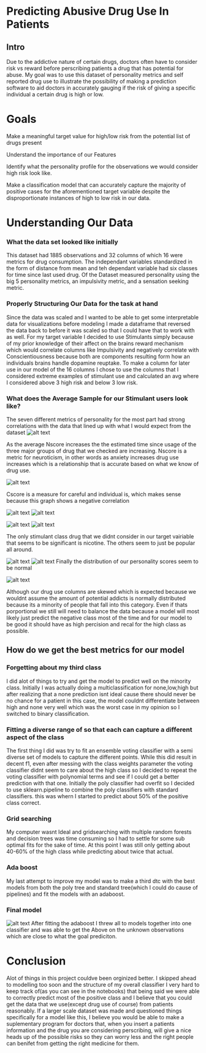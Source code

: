 # Predicting Abusive Drug Use In Patients

## Intro

Due to the addictive nature of certain drugs, doctors often have to consider risk vs 
reward before perscribing patients a drug that has potential for abuse. My goal was to use 
this dataset of personality metrics and self reported drug use to illustrate the 
possibility of making a prediction software to aid doctors in accurately gauging if the risk of giving a 
specific individual a certain drug is high or low.

# Goals
Make a meaningful target value for high/low risk from the potential list of drugs present

Understand the importance of our Features

Identify what the personality profile for the observations we would consider high risk look like.

Make a classification model that can accurately capture the majority of positive cases for the 
aforementioned target variable despite the disproportionate instances of high to low risk in our data.

# Understanding Our Data

### What the data set looked like initially
This dataset had 1885 observations and 32 columns of which 16 were metrics for drug consumption.
The independant variables standardized in the form of distance from mean and teh dependant variable had six classes for
time since last used drug. Of the Dataset measured personality using the big 5 personality metrics, an impulsivity metric,
and a sensation seeking metric.

### Properly Structuring Our Data for the task at hand
Since the data was scaled and I wanted to be able to get some interpretable data for visualizations before modeling 
I made a dataframe that reversed the data back to before it was scaled so that I could have that to work with as well.
For my target variable I decided to use Stimulants simply because of my prior knowledge of their affect on the
brains reward mechanism which would correlate columns like Impulsivity and negatively correlate with Conscientiousness
because both are components resulting form how an individuals brains handle dopamine reuptake. To make a column 
for later use in our model of the 16 columns I chose to use the columns that I considered extreme examples of stimulant use
and calculated an avg where I considered above 3 high risk and below 3 low risk.

### What does the Average Sample for our Stimulant users look like?

The seven different metrics of personality for the most part had strong correlations with the data that lined up with what I would expect from the dataset 
![alt text](https://github.com/AmirMEdris/PredictingDrugUse/blob/master/DrugUseByHowAnxious.png)

As the average Nscore increases the the estimated time since usage of the three major groups of drug that we checked are increasing. Nscore is a metric for neuroticism, in other words as anxiety increases drug use increases which is a relationship that is accurate based on what we know of drug use.

![alt text](https://github.com/AmirMEdris/PredictingDrugUse/blob/master/DrugUseByHowCarefulYouAre.png)

Cscore is a measure for careful and individual is, which makes sense because this graph shows a negative correlation

![alt text](https://github.com/AmirMEdris/PredictingDrugUse/blob/master/DrugUseByHowExtravertedYouAre.png)
![alt text](https://github.com/AmirMEdris/PredictingDrugUse/blob/master/DrugUseByHowCooperativeYouAre.png)

![alt text](https://github.com/AmirMEdris/PredictingDrugUse/blob/master/DrugUseByHowOpenToNewExperiencesYouAre.png)
![alt text](https://github.com/AmirMEdris/PredictingDrugUse/blob/master/LesserStimulantUsageByStimulant.png)

The only stimulant class drug that we didnt consider in our target vairiable that seems to be significant is nicotine. The others seem to just be popular all around.

![alt text](https://github.com/AmirMEdris/PredictingDrugUse/blob/master/NormalDistPersonalityScoresParams.png)
![alt text](https://github.com/AmirMEdris/PredictingDrugUse/blob/master/ControlParams.png)
Finally the distribution of our personality scores seem to be normal 

![alt text](https://github.com/AmirMEdris/PredictingDrugUse/blob/master/PoissonDistOfDrugUsers.png)

Although our drug use columns are skewed which is expected because we wouldnt assume the amount of potential addicts is normally distributed because its a minority of people that fall into this category. Even if thats porportional we still will need to balance the data because a model will most likely just predict the negative class most of the time and for our model to be good it should have as high percision and recal for the high class as possible.

## How do we get the best metrics for our model

### Forgetting about my third class
I did alot of things to try and get the model to predict well on the minority class. Initially I was actually doing a multiclassification for none,low,high but after realizing that a none prediction isnt ideal cause there should never be no chance for a patient in this case, the model couldnt differentiate between high and none very well which was the worst case in my opinion so I switched to binary classification. 

### Fitting a diverse range of so that each can capture a different aspect of the class

The first thing I did was try to fit an ensemble voting classifier with a semi diverse set of models to capture the different points. While this did result in decent f1, even after messing with the class weights parameter the voting classifier didnt seem to care about the high class so I decided to repeat the voting classifier with polynomial terms and see if I could get a better prediction with that one. Initially the poly classifier had overfit so I decided to use sklearn.pipeline to combine the poly classifiers with standard classifiers. this was whern I started to predict about 50% of the positive class correct. 
### Grid searching
My computer wasnt Ideal and gridsearching with multiple random forests and decision trees was time consuming so I had to settle for some sub optimal fits for the sake of time. At this point I was still only getting about 40-60% of the high class while predicting about twice that actual.
### Ada boost
My last attempt to improve my model was to make a third dtc with the best models from both the poly tree and standard tree(which I could do cause of pipelines) and fit the models with an adaboost.

### Final model

![alt text](https://github.com/AmirMEdris/PredictingDrugUse/blob/master/ConfusionMatrix.png)
After fitting the adaboost I threw all to models together into one classifier and was able to get the Above on the unknown observations which are close to what the goal prediciton.

# Conclusion

Alot of things in this project couldve been orginized better. I skipped ahead to modelling too soon and the structure of my overall classifier I very hard to keep track of(as you can see in the notebooks) that being said
we were able to correctly predict most of the positive class and I believe that you could get the data that we use(except drug use of course) from patients reasonably. If a larger scale dataset was made and questioned things specifically for a model like this, I believe you would be able to make a suplementary program for doctors that, when you insert a patients information and the drug you are considering perscribing, will give a nice heads up of the possible risks so they can worry less and the right people can benifet from getting the right medicine for them.
